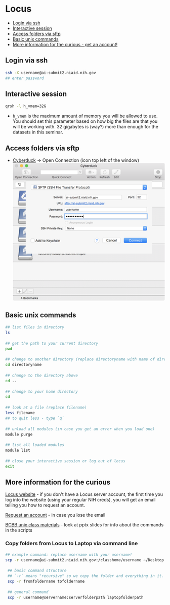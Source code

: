 # Locus

- [Login via ssh](#login-via-ssh)
- [Interactive session](#interactive-session)
- [Access folders via sftp](#access-folders-via-sftp)
- [Basic unix commands](#basic-unix-commands)
- [More information for the curious - get an account!](#more-information-for-the-curious)

## Login via ssh

```bash
ssh -X username@ai-submit2.niaid.nih.gov
## enter password
```

## Interactive session

```bash
qrsh -l h_vmem=32G
```

- `h_vmem` is the maximum amount of memory you will be allowed to use.  You should set this parameter based on how big the files are that you will be working with.  32 gigabytes is (way?) more than enough for the datasets in this seminar.


## Access folders via sftp

- [Cyberduck](https://cyberduck.io/) -> Open Connection (icon top left of the window)
![](assets/img/cyberduck.png)


## Basic unix commands

```bash
## list files in directory
ls

## get the path to your current directory
pwd

## change to another directory (replace directoryname with name of directory)
cd directoryname

## change to the directory above
cd ..

## change to your home directory
cd

## look at a file (replace filename)
less filename
## to quit less - type `q`

## unload all modules (in case you get an error when you load one)
module purge

## list all loaded modules
module list

## close your interactive session or log out of locus
exit
```

## More information for the curious

[Locus website](https://locus.niaid.nih.gov) - if you don't have a Locus server account, the first time you log into the website (using your regular NIH creds), you will get an email telling you how to request an account.

[Request an account](https://locus.niaid.nih.gov/userportal/documentation.php#Getting-Started/Request-an-Account) - in case you lose the email

[BCBB unix class materials](https://github.com/niaid/ACE/tree/master/unix) - look at pptx slides for info about the commands in the scripts

### Copy folders from Locus to Laptop via command line

```bash
## example command: replace username with your username!
scp -r username@ai-submit2.niaid.nih.gov:/classhome/username ~/Desktop

 ## basic command structure
 ## `-r` means "recursive" so we copy the folder and everything in it.
 scp -r fromfoldername tofoldername

 ## general command
 scp -r username@servername:serverfolderpath laptopfolderpath
```

